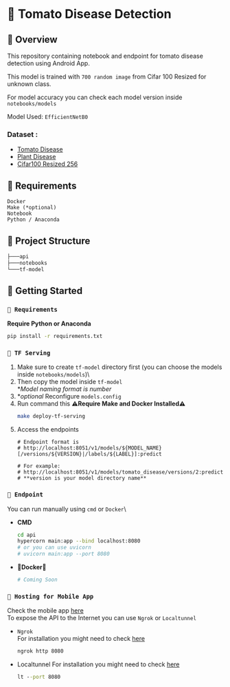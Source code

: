 # 🍅 Tomato Disease Detection

## 📌 Overview
This repository containing notebook and endpoint for tomato disease detection using Android App.

This model is trained with `700 random image` from Cifar 100 Resized for unknown class.

For model accuracy you can check each model version inside `notebooks/models`

Model Used: `EfficientNetB0`

### Dataset :
- [Tomato Disease](https://www.kaggle.com/datasets/charuchaudhry/plantvillage-tomato-leaf-dataset)
- [Plant Disease](https://www.kaggle.com/datasets/emmarex/plantdisease)
- [Cifar100 Resized 256](https://www.kaggle.com/datasets/ibraheemmoosa/cifar100-256x256)

## 📌 Requirements

```
Docker
Make (*optional)
Notebook
Python / Anaconda
```

## 📌 Project Structure
```bash
├───api
├───notebooks
└───tf-model
```

## 📌 Getting Started

### `📝 Requirements`
**Require Python or Anaconda**
```cmd
pip install -r requirements.txt
```

### `📝 TF Serving`
1. Make sure to create `tf-model` directory first (you can choose the models inside `notebooks/models`)\
2. Then copy the model inside `tf-model`\
   **Model naming format is number*
3. **optional* Reconfigure `models.config`
4. Run command this
**⚠️Require Make and Docker Installed⚠️**
    ```bash
    make deploy-tf-serving
    ```
5. Access the endpoints
    ```
    # Endpoint format is 
    # http://localhost:8051/v1/models/${MODEL_NAME}[/versions/${VERSION}|/labels/${LABEL}]:predict

    # For example:
    # http://localhost:8051/v1/models/tomato_disease/versions/2:predict
    # **version is your model directory name**
    ```

### `📝 Endpoint`
You can run manually using `cmd` or `Docker`\
- **CMD** 
  ```bash
  cd api
  hypercorn main:app --bind localhost:8080
  # or you can use uvicorn
  # uvicorn main:app --port 8080
  ```

- **🚧Docker🚧**
  ```bash
  # Coming Soon
  ```

### `📝 Hosting for Mobile App`
Check the mobile app [here](google.com)\
To expose the API to the Internet you can use `Ngrok` or `Localtunnel`

- `Ngrok`\
  For installation you might need to check [here](https://ngrok.com/download)
  ```cmd 
  ngrok http 8080
  ```
- Localtunnel
  For installation you might need to check [here](https://localtunnel.github.io/www/)
  ```cmd
  lt --port 8080
  ```
